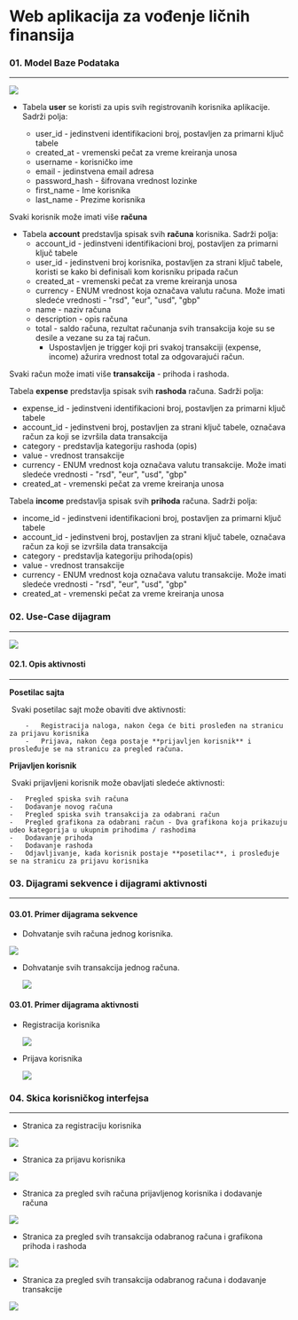 

# Web aplikacija za vođenje ličnih finansija



### 01. Model Baze Podataka

---



![](https://github.com/btzzar/personal_finance_web_app/blob/master/02-resources/db%20model/db_sketch_final.jpg?raw=true)

- Tabela **user** se koristi za upis svih registrovanih korisnika aplikacije. Sadrži polja:

  - user_id 		       - jedinstveni identifikacioni broj, postavljen za primarni ključ tabele
  - created_at          - vremenski pečat za vreme kreiranja unosa
  - username           - korisničko ime 
  - email                   - jedinstvena email adresa
  - password_hash - šifrovana vrednost lozinke
  - first_name          - Ime korisnika
  - last_name           - Prezime korisnika

  

Svaki korisnik može imati više **računa**



- Tabela **account** predstavlja spisak svih **računa** korisnika. Sadrži polja:
  - account_id       - jedinstveni identifikacioni broj, postavljen za primarni ključ tabele
  - user_id 		     - jedinstveni broj korisnika, postavljen za strani ključ tabele, koristi se kako bi definisali kom korisniku pripada račun
  - created_at         - vremenski pečat za vreme kreiranja unosa
  - currency            - ENUM vrednost koja označava valutu računa. Može imati sledeće vrednosti - "rsd", "eur", "usd", "gbp"
  - name                  - naziv računa
  - description         - opis računa
  - total                      - saldo računa, rezultat računanja svih transakcija koje su se desile a vezane su za taj račun. 
    - Uspostavljen je trigger koji pri svakoj transakciji (expense, income) ažurira vrednost total za odgovarajući račun. 



Svaki račun može imati više **transakcija** - prihoda i rashoda. 



Tabela **expense** predstavlja spisak svih **rashoda** računa. Sadrži polja:

- expense_id       - jedinstveni identifikacioni broj, postavljen za primarni ključ tabele
- account_id       - jedinstveni broj, postavljen za strani ključ tabele, označava račun za koji se izvršila data transakcija
- category           - predstavlja kategoriju rashoda (opis)
- value                 - vrednost transakcije
- currency            - ENUM vrednost koja označava valutu transakcije. Može imati sledeće vrednosti - "rsd", "eur", "usd", "gbp"
- created_at          - vremenski pečat za vreme kreiranja unosa



Tabela **income** predstavlja spisak svih **prihoda** računa. Sadrži polja:

- income_id       - jedinstveni identifikacioni broj, postavljen za primarni ključ tabele
- account_id       - jedinstveni broj, postavljen za strani ključ tabele, označava račun za koji se izvršila data transakcija
- category           - predstavlja kategoriju prihoda(opis)
- value                 - vrednost transakcije
- currency            - ENUM vrednost koja označava valutu transakcije. Može imati sledeće vrednosti - "rsd", "eur", "usd", "gbp"
- created_at          - vremenski pečat za vreme kreiranja unosa





### 02. Use-Case dijagram

---

![](https://github.com/btzzar/personal_finance_web_app/blob/master/02-resources/diagrams/Use-Case%20diagram.png?raw=true)



#### 02.1. Opis aktivnosti

---

**Posetilac sajta**

​	Svaki posetilac sajt može obaviti dve aktivnosti:

		-	Registracija naloga, nakon čega će biti prosleđen na stranicu za prijavu korisnika 
		-	Prijava, nakon čega postaje **prijavljen korisnik** i prosleđuje se na stranicu za pregled računa.



**Prijavljen korisnik**

​	Svaki prijavljeni korisnik može obavljati sledeće aktivnosti:

	-	Pregled spiska svih računa
	-	Dodavanje novog računa
	-	Pregled spiska svih transakcija za odabrani račun
	-	Pregled grafikona za odabrani račun - Dva grafikona koja prikazuju udeo kategorija u ukupnim prihodima / rashodima
	-	Dodavanje prihoda 
	-	Dodavanje rashoda
	-	Odjavljivanje, kada korisnik postaje **posetilac**, i prosleđuje se na stranicu za prijavu korisnika





### 03. Dijagrami sekvence i dijagrami aktivnosti

---

#### 03.01. Primer dijagrama sekvence



- Dohvatanje svih računa jednog korisnika.

![](https://github.com/btzzar/personal_finance_web_app/blob/master/02-resources/diagrams/seq-user-acc.png?raw=true)





- Dohvatanje svih transakcija jednog računa.

  ![](https://github.com/btzzar/personal_finance_web_app/blob/master/02-resources/diagrams/seqDiag-transactions.png?raw=true)





#### 03.01. Primer dijagrama aktivnosti



- Registracija korisnika

  ![](https://github.com/btzzar/personal_finance_web_app/blob/master/02-resources/diagrams/activity-reg.png?raw=true)

  



- Prijava korisnika

  ![](https://github.com/btzzar/personal_finance_web_app/blob/master/02-resources/diagrams/activity-log.png?raw=true)





### 04. Skica korisničkog interfejsa

---



- Stranica za registraciju korisnika

  

![](https://github.com/btzzar/personal_finance_web_app/blob/master/02-resources/design%20mockup/Register-mockup.png?raw=true)





- Stranica za prijavu korisnika

  

![](https://github.com/btzzar/personal_finance_web_app/blob/master/02-resources/design%20mockup/Login-mockup.png?raw=true)

- Stranica za pregled svih računa prijavljenog korisnika i dodavanje računa

  

![](https://github.com/btzzar/personal_finance_web_app/blob/master/02-resources/design%20mockup/accounts-mockup.png?raw=true)



- Stranica za pregled svih transakcija odabranog računa i grafikona prihoda i rashoda

  

![](https://github.com/btzzar/personal_finance_web_app/blob/master/02-resources/design%20mockup/show-transactions.png?raw=true)





- Stranica za pregled svih transakcija odabranog računa i dodavanje transakcije

  

![](https://github.com/btzzar/personal_finance_web_app/blob/master/02-resources/design%20mockup/add-transaction.png?raw=true)